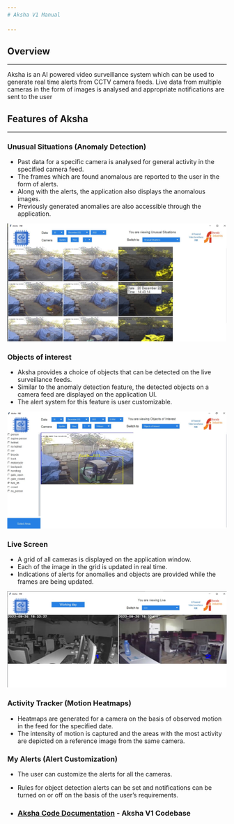```yaml
---
# Aksha V1 Manual

---
```


## Overview
---
Aksha is an AI powered video surveillance system which can be used to generate real time alerts from CCTV camera feeds. Live data from multiple cameras in the form of images is analysed and appropriate notifications are sent to the user

## Features of Aksha

---


### Unusual Situations (Anomaly Detection)


- Past data for a specific camera is analysed for general activity in the specified camera feed.
- The frames which are found anomalous are reported to the user in the form of alerts.
- Along with the alerts, the application also displays the anomalous images.
- Previously generated anomalies are also accessible through the application.

[![N|Solid](https://github.com/tdeshpandealgoanalytics/tdeshpandealgoanalytics.github.io/blob/main/unusual.JPG)](https://nodesource.com/products/nsolid)

&NewLine;
&NewLine;
&NewLine;

### Objects of interest
- Aksha provides a choice of objects that can be detected on the live
surveillance feeds.
- Similar to the anomaly detection feature, the detected objects on a
camera feed are displayed on the application UI.
- The alert system for this feature is user customizable.

[![N|Solid](https://github.com/tdeshpandealgoanalytics/tdeshpandealgoanalytics.github.io/blob/main/ooi.JPG)](https://nodesource.com/products/nsolid)

&NewLine;
&NewLine;
&NewLine;

### Live Screen

- A grid of all cameras is displayed on the application window.
- Each of the image in the grid is updated in real time.
- Indications of alerts for anomalies and objects are provided while the frames are being updated.

[![N|Solid](https://github.com/tdeshpandealgoanalytics/tdeshpandealgoanalytics.github.io/blob/main/WhatsApp%20Image%202022-12-19%20at%204.27.06%20PM.jpeg)](https://nodesource.com/products/nsolid)

&NewLine;
&NewLine;
&NewLine;

### Activity Tracker (Motion Heatmaps)

- Heatmaps are generated for a camera on the basis of observed motion in the feed for the specified date.
- The intensity of motion is captured and the areas with the most activity are depicted on a reference image from the same camera.

### My Alerts (Alert Customization)

- The user can customize the alerts for all the cameras.
- Rules for object detection alerts can be set and notifications can be turned on or off on the basis of the user’s requirements.


- ### [Aksha Code Documentation](https://raw.githack.com/tdeshpandealgoanalytics/tdeshpandealgoanalytics.github.io/main/Docs/_build/html/index.html) - Aksha V1 Codebase


